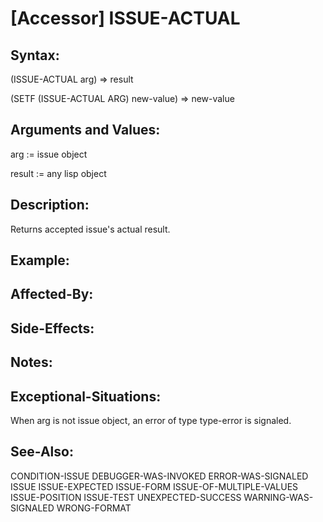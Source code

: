 # [Accessor] ISSUE-ACTUAL

## Syntax:

(ISSUE-ACTUAL arg) => result

(SETF (ISSUE-ACTUAL ARG) new-value) => new-value

## Arguments and Values:

arg := issue object

result := any lisp object

## Description:
Returns accepted issue's actual result.

## Example:

## Affected-By:

## Side-Effects:

## Notes:

## Exceptional-Situations:
When arg is not issue object, an error of type type-error is signaled.

## See-Also:

CONDITION-ISSUE
DEBUGGER-WAS-INVOKED
ERROR-WAS-SIGNALED
ISSUE
ISSUE-EXPECTED
ISSUE-FORM
ISSUE-OF-MULTIPLE-VALUES
ISSUE-POSITION
ISSUE-TEST
UNEXPECTED-SUCCESS
WARNING-WAS-SIGNALED
WRONG-FORMAT
